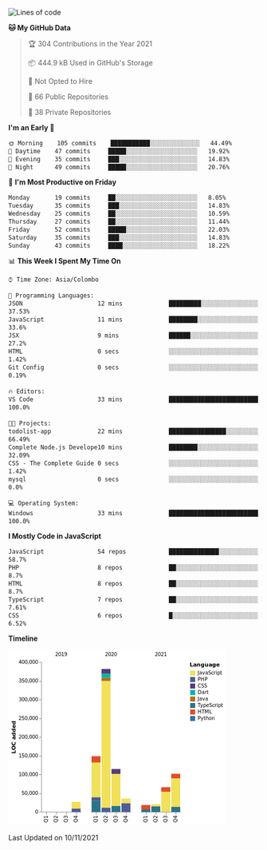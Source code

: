 
<!--START_SECTION:waka-->
![Lines of code](https://img.shields.io/badge/From%20Hello%20World%20I%27ve%20Written-920467%20lines%20of%20code-blue)

**🐱 My GitHub Data** 

> 🏆 304 Contributions in the Year 2021
 > 
> 📦 444.9 kB Used in GitHub's Storage 
 > 
> 🚫 Not Opted to Hire
 > 
> 📜 66 Public Repositories 
 > 
> 🔑 38 Private Repositories  
 > 
**I'm an Early 🐤** 

```text
🌞 Morning    105 commits    ███████████░░░░░░░░░░░░░░   44.49% 
🌆 Daytime    47 commits     █████░░░░░░░░░░░░░░░░░░░░   19.92% 
🌃 Evening    35 commits     ███░░░░░░░░░░░░░░░░░░░░░░   14.83% 
🌙 Night      49 commits     █████░░░░░░░░░░░░░░░░░░░░   20.76%

```
📅 **I'm Most Productive on Friday** 

```text
Monday       19 commits     ██░░░░░░░░░░░░░░░░░░░░░░░   8.05% 
Tuesday      35 commits     ███░░░░░░░░░░░░░░░░░░░░░░   14.83% 
Wednesday    25 commits     ██░░░░░░░░░░░░░░░░░░░░░░░   10.59% 
Thursday     27 commits     ██░░░░░░░░░░░░░░░░░░░░░░░   11.44% 
Friday       52 commits     █████░░░░░░░░░░░░░░░░░░░░   22.03% 
Saturday     35 commits     ███░░░░░░░░░░░░░░░░░░░░░░   14.83% 
Sunday       43 commits     ████░░░░░░░░░░░░░░░░░░░░░   18.22%

```


📊 **This Week I Spent My Time On** 

```text
⌚︎ Time Zone: Asia/Colombo

💬 Programming Languages: 
JSON                     12 mins             █████████░░░░░░░░░░░░░░░░   37.53% 
JavaScript               11 mins             ████████░░░░░░░░░░░░░░░░░   33.6% 
JSX                      9 mins              ██████░░░░░░░░░░░░░░░░░░░   27.2% 
HTML                     0 secs              ░░░░░░░░░░░░░░░░░░░░░░░░░   1.42% 
Git Config               0 secs              ░░░░░░░░░░░░░░░░░░░░░░░░░   0.19%

🔥 Editors: 
VS Code                  33 mins             █████████████████████████   100.0%

🐱‍💻 Projects: 
todolist-app             22 mins             ████████████████░░░░░░░░░   66.49% 
Complete Node.js Develope10 mins             ████████░░░░░░░░░░░░░░░░░   32.09% 
CSS - The Complete Guide 0 secs              ░░░░░░░░░░░░░░░░░░░░░░░░░   1.42% 
mysql                    0 secs              ░░░░░░░░░░░░░░░░░░░░░░░░░   0.0%

💻 Operating System: 
Windows                  33 mins             █████████████████████████   100.0%

```

**I Mostly Code in JavaScript** 

```text
JavaScript               54 repos            ██████████████░░░░░░░░░░░   58.7% 
PHP                      8 repos             ██░░░░░░░░░░░░░░░░░░░░░░░   8.7% 
HTML                     8 repos             ██░░░░░░░░░░░░░░░░░░░░░░░   8.7% 
TypeScript               7 repos             ██░░░░░░░░░░░░░░░░░░░░░░░   7.61% 
CSS                      6 repos             █░░░░░░░░░░░░░░░░░░░░░░░░   6.52%

```


**Timeline**

![Chart not found](https://raw.githubusercontent.com/ccweerasinghe1994/ccweerasinghe1994/master/charts/bar_graph.png) 


 Last Updated on 10/11/2021
<!--END_SECTION:waka-->
